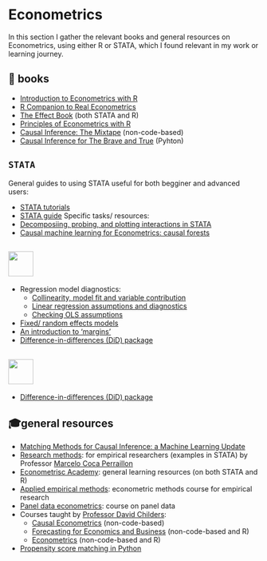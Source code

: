 # Econometrics
          
In this section I gather the relevant books and general resources on Econometrics, using either R or STATA, which I found relevant in my work or learning journey.

## 📖 books
- [Introduction to Econometrics with R](https://www.econometrics-with-r.org/index.html)
- [R Companion to Real Econometrics](https://bookdown.org/carillitony/bailey/)
- [The Effect Book](https://theeffectbook.net/ch-EventStudies.html?panelset=stata-code) (both STATA and R)
- [Principles of Econometrics with  R](https://bookdown.org/ccolonescu/RPoE4/)
- [Causal Inference: The Mixtape](https://mixtape.scunning.com/) (non-code-based)
- [Causal Inference for The Brave and True](https://matheusfacure.github.io/python-causality-handbook/landing-page.html) (Pyhton)


## ```STATA```
General guides to using STATA useful for both begginer and advanced users:
- [STATA tutorials](https://errickson.net/workshops.html)
- [STATA guide](https://wlm.userweb.mwn.de/Stata/wstatgax.htm)
Specific tasks/ resources:
- [Decomposiing, probing, and plotting interactions in STATA](https://stats.oarc.ucla.edu/stata/seminars/interactions-stata/)
- [Causal machine learning for Econometrics: causal forests](https://towardsdatascience.com/causal-machine-learning-for-econometrics-causal-forests-5ab3aec825a7)


## <img height=50 src="https://cdn.jsdelivr.net/gh/devicons/devicon/icons/rstudio/rstudio-original.svg" />
- Regression model diagnostics:
  - [Collinearity, model fit and variable contribution](https://cran.r-project.org/web/packages/olsrr/vignettes/regression_diagnostics.html)
  - [Linear regression assumptions and diagnostics](http://www.sthda.com/english/articles/39-regression-model-diagnostics/161-linear-regression-assumptions-and-diagnostics-in-r-essentials/)
  - [Checking OLS assumptions](https://www.rpubs.com/elliottb90/olsassumptions)
- [Fixed/ random effects models](https://rstudio-pubs-static.s3.amazonaws.com/372492_3e05f38dd3f248e89cdedd317d603b9a.html)
- [An introduction to ‘margins’](https://cran.r-project.org/web/packages/margins/vignettes/Introduction.html?utm_source=pocket_mylist)
- [Difference-in-differences (DiD) package](https://bcallaway11.github.io/did/)

## <img height=50 src="https://cdn.jsdelivr.net/gh/devicons/devicon/icons/python/python-original.svg" />
- [Difference-in-differences (DiD) package](https://differences.readthedocs.io/en/latest/getting_started/index.html)

## 🎓general resources
- [Matching Methods for Causal Inference: a Machine Learning Update](https://humboldt-wi.github.io/blog/research/applied_predictive_modeling_19/matching_methods/)
- [Research methods](https://clas.ucdenver.edu/marcelo-perraillon/teaching/health-services-research-methods-i-hsmp-7607): for empirical researchers (examples in STATA) by Professor [Marcelo Coca Perraillon](https://clas.ucdenver.edu/marcelo-perraillon/)
- [Econometrisc Academy](https://sites.google.com/site/econometricsacademy/home?authuser=0): general learning resources (on both STATA and R)
- [Applied empirical methods](https://github.com/paulgp/applied-methods-phd): econometric methods course for empirical research
- [Panel data econometrics](https://sites.google.com/view/christophe-hurlin/teaching-resources/panel-data-econometrics?utm_source=pocket_mylist): course on panel data
- Courses taught by [Professor David Childers](https://donskerclass.github.io/):
  - [Causal Econometrics](https://donskerclass.github.io/CausalEconometrics.html) (non-code-based)
  - [Forecasting for Economics and Business](https://donskerclass.github.io/Forecasting.html) (non-code-based and R)
  - [Econometrics](https://donskerclass.github.io/EconometricsII/Econometrics.html) (non-code-based and R)
- [Propensity score matching in Python](https://towardsdatascience.com/psmpy-propensity-score-matching-in-python-a3e0cd4d2631)
